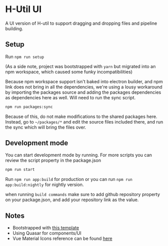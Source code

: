 # H-Util UI

A UI version of H-util to support dragging and dropping files and pipeline building.

## Setup

Run `npm run setup`

(As a side note, project was bootstrapped with `yarn` but migrated into an npm workspace, which caused some funky incompatibilities)

Because npm workspace support isn't baked into electron builder, and npm link does not bring in all the dependencies, we're using a lousy workaround by importing the packages source and adding the packages dependencies as dependencies here as well. Will need to run the sync script.

```bash
npm run packages:sync
```

Because of this, do not make modifications to the shared packages here. Instead, go to `~/packages/*` and edit the source files included there, and run the sync which will bring the files over.

## Development mode

You can start development mode by running. For more scripts you can review the script property in the package.json
```bash
npm run start
```
Run `npm run app:build` for production or you can run `npm run app:build:nightly` for nightly version.

when running `build commands` make sure to add github repository property on your package.json, and add your repository link as the value.

## Notes

- Bootstrapped with [this template](https://github.com/BroJenuel/vue-3-vite-electron-typescript)
- Using Quasar for components/UI
- Vue Material Icons reference can be found [here](https://pictogrammers.com/library/mdi/)

